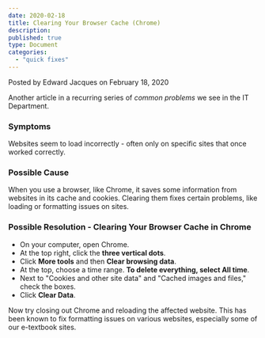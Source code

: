 ```yaml
---
date: 2020-02-18
title: Clearing Your Browser Cache (Chrome)
description:
published: true
type: Document
categories:
  - "quick fixes"
---
```

Posted by Edward Jacques on February 18, 2020

Another article in a recurring series of _common problems_ we see in the IT Department.

### Symptoms

Websites seem to load incorrectly - often only on specific sites that once worked correctly.

### Possible Cause
When you use a browser, like Chrome, it saves some information from websites in its cache and cookies. Clearing them fixes certain problems, like loading or formatting issues on sites.

### Possible Resolution - Clearing Your Browser Cache in Chrome

- On your computer, open Chrome.
- At the top right, click the **three vertical dots**.
- Click **More tools** and then **Clear browsing data**.
- At the top, choose a time range. **To delete everything, select All time**.
- Next to "Cookies and other site data" and "Cached images and files," check the boxes.
- Click **Clear Data**.

Now try closing out Chrome and reloading the affected website.  This has been known to fix formatting issues on various websites, especially some of our e-textbook sites.
